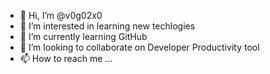 - 👋 Hi, I’m @v0g02x0
- 👀 I’m interested in learning new techlogies
- 🌱 I’m currently learning GitHub
- 💞️ I’m looking to collaborate on Developer Productivity tool
- 📫 How to reach me ...

<!---
v0g02x0/v0g02x0 is a ✨ special ✨ repository because its `README.md` (this file) appears on your GitHub profile.
You can click the Preview link to take a look at your changes.
--->
